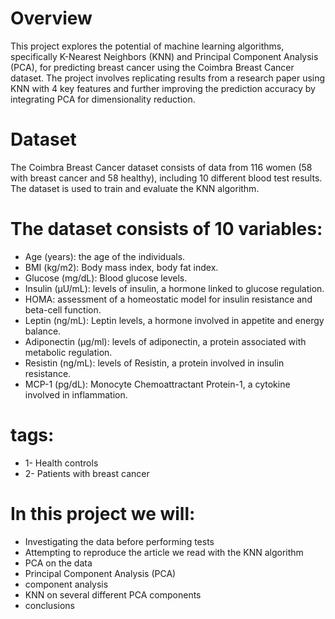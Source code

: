 # Overview
This project explores the potential of machine learning algorithms, specifically K-Nearest Neighbors (KNN) and Principal Component Analysis (PCA), for predicting breast cancer using the Coimbra Breast Cancer dataset. The project involves replicating results from a research paper using KNN with 4 key features and further improving the prediction accuracy by integrating PCA for dimensionality reduction.

# Dataset
The Coimbra Breast Cancer dataset consists of data from 116 women (58 with breast cancer and 58 healthy), including 10 different blood test results. The dataset is used to train and evaluate the KNN algorithm.

# The dataset consists of 10 variables:
* Age (years): the age of the individuals.
* BMI (kg/m2): Body mass index, body fat index.
* Glucose (mg/dL): Blood glucose levels.
* Insulin (µU/mL): levels of insulin, a hormone linked to glucose regulation.
* HOMA: assessment of a homeostatic model for insulin resistance and beta-cell function.
* Leptin (ng/mL): Leptin levels, a hormone involved in appetite and energy balance.
* Adiponectin (μg/ml): levels of adiponectin, a protein associated with metabolic regulation.
* Resistin (ng/mL): levels of Resistin, a protein involved in insulin resistance.
* MCP-1 (pg/dL): Monocyte Chemoattractant Protein-1, a cytokine involved in inflammation.

# tags:
* 1- Health controls
* 2- Patients with breast cancer

# In this project we will:
* Investigating the data before performing tests
* Attempting to reproduce the article we read with the KNN algorithm
* PCA on the data
* Principal Component Analysis (PCA)
* component analysis
* KNN on several different PCA components
* conclusions

